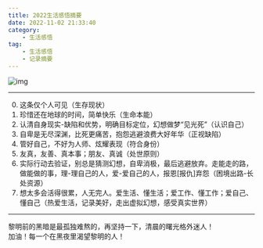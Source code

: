 ```yaml
---
title: 2022生活感悟摘要
date: 2022-11-02 21:33:40
category:
    - 生活感悟
tag:
    - 生活感悟
    - 记录摘要
---
```



![img](https://www.m1yellow.cn/doc-img/2022%E7%94%9F%E6%B4%BB%E6%84%9F%E6%82%9F%E6%91%98%E8%A6%81.assets/batman-cat.jpg)

------------------------------
0. 这条仅个人可见（生存现状）
1. 珍惜还在地球的时间，简单快乐（生命本能）
2. 认清自身现实-缺陷和优势，明确目标定位，幻想做梦“见光死”（认识自己）
3. 自卑是无尽深渊，比死更痛苦，抱怨逃避浪费大好年华（正视缺陷）
4. 管好自己，不好为人师、炫耀表现（符合身份）
5. 友真，友善、真本事；朋友、真诚（处世原则）
6. 实际行动去验证，别总是猜测幻想，自卑消极，最后逃避放弃。走能走的路，做能做的事，理-理自己的人，爱-爱自己的人，报恩[报仇]弃怨（困境出路-长处资源）
7. 想太多会活得很累，人无完人。爱生活、懂生活；爱工作、懂工作；爱自己、懂自己（热爱生活，记录美好，走出虚拟幻想，感受真实世界）
------------------------------
黎明前的黑暗是最孤独难熬的，再坚持一下，清晨的曙光格外迷人！<br/>
加油！每一个在黑夜里渴望黎明的人！
